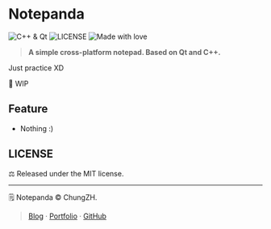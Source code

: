 # Notepanda

![C++ & Qt](https://img.shields.io/badge/C%2B%2B%20%26%20Qt-forever-ff69b4?style=flat) 
![LICENSE](https://img.shields.io/github/license/ChungZH/notepanda)
![Made with love](https://img.shields.io/badge/Made%20with-love-red?style=flat)

> **A simple cross-platform notepad. Based on Qt and C++.**

Just practice XD

🚧 WIP

## Feature

- Nothing :)

## LICENSE

⚖ Released under the MIT license.

------

:spiral_notepad: Notepanda © ChungZH.

> [Blog](https://chungzh.cn) · [Portfolio](https://chungzh.cc) · [GitHub](https://github.com/ChungZH)
